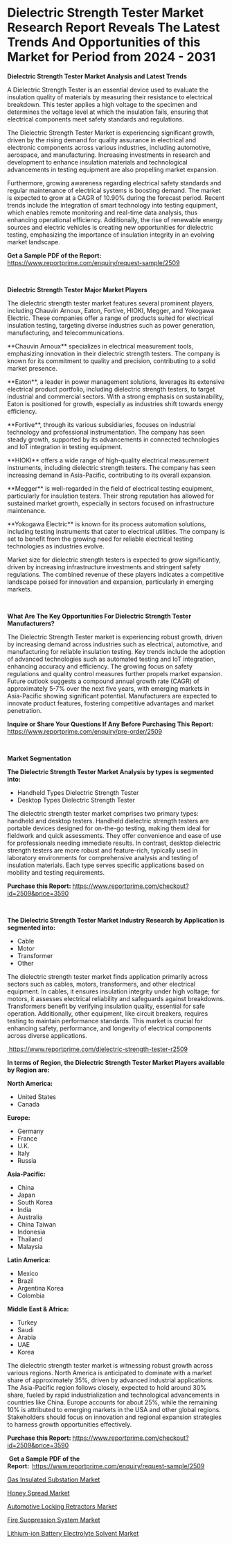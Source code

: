 <p><h1>Dielectric Strength Tester Market Research Report Reveals The Latest Trends And Opportunities of this Market for Period from 2024 - 2031</h1></p><p><strong>Dielectric Strength Tester Market Analysis and Latest Trends</strong></p>
<p><p>A Dielectric Strength Tester is an essential device used to evaluate the insulation quality of materials by measuring their resistance to electrical breakdown. This tester applies a high voltage to the specimen and determines the voltage level at which the insulation fails, ensuring that electrical components meet safety standards and regulations.</p><p>The Dielectric Strength Tester Market is experiencing significant growth, driven by the rising demand for quality assurance in electrical and electronic components across various industries, including automotive, aerospace, and manufacturing. Increasing investments in research and development to enhance insulation materials and technological advancements in testing equipment are also propelling market expansion. </p><p>Furthermore, growing awareness regarding electrical safety standards and regular maintenance of electrical systems is boosting demand. The market is expected to grow at a CAGR of 10.90% during the forecast period. Recent trends include the integration of smart technology into testing equipment, which enables remote monitoring and real-time data analysis, thus enhancing operational efficiency. Additionally, the rise of renewable energy sources and electric vehicles is creating new opportunities for dielectric testing, emphasizing the importance of insulation integrity in an evolving market landscape.</p></p>
<p><strong>Get a Sample PDF of the Report:&nbsp;</strong> <a href="https://www.reportprime.com/enquiry/request-sample/2509">https://www.reportprime.com/enquiry/request-sample/2509</a></p>
<p>&nbsp;</p>
<p><strong>Dielectric Strength Tester Major Market Players</strong></p>
<p><p>The dielectric strength tester market features several prominent players, including Chauvin Arnoux, Eaton, Fortive, HIOKI, Megger, and Yokogawa Electric. These companies offer a range of products suited for electrical insulation testing, targeting diverse industries such as power generation, manufacturing, and telecommunications.</p><p>**Chauvin Arnoux** specializes in electrical measurement tools, emphasizing innovation in their dielectric strength testers. The company is known for its commitment to quality and precision, contributing to a solid market presence.</p><p>**Eaton**, a leader in power management solutions, leverages its extensive electrical product portfolio, including dielectric strength testers, to target industrial and commercial sectors. With a strong emphasis on sustainability, Eaton is positioned for growth, especially as industries shift towards energy efficiency.</p><p>**Fortive**, through its various subsidiaries, focuses on industrial technology and professional instrumentation. The company has seen steady growth, supported by its advancements in connected technologies and IoT integration in testing equipment.</p><p>**HIOKI** offers a wide range of high-quality electrical measurement instruments, including dielectric strength testers. The company has seen increasing demand in Asia-Pacific, contributing to its overall expansion.</p><p>**Megger** is well-regarded in the field of electrical testing equipment, particularly for insulation testers. Their strong reputation has allowed for sustained market growth, especially in sectors focused on infrastructure maintenance.</p><p>**Yokogawa Electric** is known for its process automation solutions, including testing instruments that cater to electrical utilities. The company is set to benefit from the growing need for reliable electrical testing technologies as industries evolve.</p><p>Market size for dielectric strength testers is expected to grow significantly, driven by increasing infrastructure investments and stringent safety regulations. The combined revenue of these players indicates a competitive landscape poised for innovation and expansion, particularly in emerging markets.</p></p>
<p>&nbsp;</p>
<p><strong>What Are The Key Opportunities For Dielectric Strength Tester Manufacturers?</strong></p>
<p><p>The Dielectric Strength Tester market is experiencing robust growth, driven by increasing demand across industries such as electrical, automotive, and manufacturing for reliable insulation testing. Key trends include the adoption of advanced technologies such as automated testing and IoT integration, enhancing accuracy and efficiency. The growing focus on safety regulations and quality control measures further propels market expansion. Future outlook suggests a compound annual growth rate (CAGR) of approximately 5-7% over the next five years, with emerging markets in Asia-Pacific showing significant potential. Manufacturers are expected to innovate product features, fostering competitive advantages and market penetration.</p></p>
<p><strong>Inquire or Share Your Questions If Any Before Purchasing This Report:</strong> <a href="https://www.reportprime.com/enquiry/pre-order/2509">https://www.reportprime.com/enquiry/pre-order/2509</a></p>
<p>&nbsp;</p>
<p><strong>Market Segmentation</strong></p>
<p><strong>The Dielectric Strength Tester Market Analysis by types is segmented into:</strong></p>
<p><ul><li>Handheld Types Dielectric Strength Tester</li><li>Desktop Types Dielectric Strength Tester</li></ul></p>
<p><p>The dielectric strength tester market comprises two primary types: handheld and desktop testers. Handheld dielectric strength testers are portable devices designed for on-the-go testing, making them ideal for fieldwork and quick assessments. They offer convenience and ease of use for professionals needing immediate results. In contrast, desktop dielectric strength testers are more robust and feature-rich, typically used in laboratory environments for comprehensive analysis and testing of insulation materials. Each type serves specific applications based on mobility and testing requirements.</p></p>
<p><strong>Purchase this Report:&nbsp;</strong><a href="https://www.reportprime.com/checkout?id=2509&price=3590">https://www.reportprime.com/checkout?id=2509&price=3590</a></p>
<p>&nbsp;</p>
<p><strong>The Dielectric Strength Tester Market Industry Research by Application is segmented into:</strong></p>
<p><ul><li>Cable</li><li>Motor</li><li>Transformer</li><li>Other</li></ul></p>
<p><p>The dielectric strength tester market finds application primarily across sectors such as cables, motors, transformers, and other electrical equipment. In cables, it ensures insulation integrity under high voltage; for motors, it assesses electrical reliability and safeguards against breakdowns. Transformers benefit by verifying insulation quality, essential for safe operation. Additionally, other equipment, like circuit breakers, requires testing to maintain performance standards. This market is crucial for enhancing safety, performance, and longevity of electrical components across diverse applications.</p></p>
<p><a href="https://www.reportprime.com/dielectric-strength-tester-r2509">&nbsp;https://www.reportprime.com/dielectric-strength-tester-r2509</a></p>
<p><strong>In terms of Region, the Dielectric Strength Tester Market Players available by Region are:</strong></p>
<p>
    <p> <strong> North America: </strong>
        <ul>
            <li>United States</li>
            <li>Canada</li>
        </ul>
        </p> 
    <p> <strong> Europe: </strong>
        <ul>
            <li>Germany</li>
            <li>France</li>
            <li>U.K.</li>
            <li>Italy</li>
            <li>Russia</li>
        </ul>
        </p> 
    <p> <strong> Asia-Pacific: </strong>
        <ul>
            <li>China</li>
            <li>Japan</li>
            <li>South Korea</li>
            <li>India</li>
            <li>Australia</li>
            <li>China Taiwan</li>
            <li>Indonesia</li>
            <li>Thailand</li>
            <li>Malaysia</li>
        </ul>
        </p> 
    <p> <strong> Latin America: </strong>
        <ul>
            <li>Mexico</li>
            <li>Brazil</li>
            <li>Argentina Korea</li>
            <li>Colombia</li>
        </ul>
        </p> 
    <p> <strong> Middle East & Africa: </strong>
        <ul>
            <li>Turkey</li>
            <li>Saudi</li>
            <li>Arabia</li>
            <li>UAE</li>
            <li>Korea</li>
        </ul>
    </p>
    </p>
<p><p>The dielectric strength tester market is witnessing robust growth across various regions. North America is anticipated to dominate with a market share of approximately 35%, driven by advanced industrial applications. The Asia-Pacific region follows closely, expected to hold around 30% share, fueled by rapid industrialization and technological advancements in countries like China. Europe accounts for about 25%, while the remaining 10% is attributed to emerging markets in the USA and other global regions. Stakeholders should focus on innovation and regional expansion strategies to harness growth opportunities effectively.</p></p>
<p><strong>Purchase this Report: </strong><a href="https://www.reportprime.com/checkout?id=2509&price=3590">https://www.reportprime.com/checkout?id=2509&price=3590</a></p>
<p>&nbsp;<strong>Get a Sample PDF of the Report:&nbsp;&nbsp;</strong><a href="https://www.reportprime.com/enquiry/request-sample/2509">https://www.reportprime.com/enquiry/request-sample/2509</a></p>
<p><strong></strong></p>
<p><p><a href="https://www.linkedin.com/pulse/market-insights-global-gas-insulated-substation-forecast-innovation-sdvme?trackingId=qHwnKbqZQgumSAdmci7cMQ%3D%3D">Gas Insulated Substation Market</a></p><p><a href="https://www.linkedin.com/pulse/role-honey-spread-market-applications-supermarketconvenience-uxqbe?trackingId=7WcCvQpiQJaOUJDVvYsDew%3D%3D">Honey Spread Market</a></p><p><a href="https://issuu.com/reportprime-2/docs/automotive-locking-retractors-marke_c26b91e9b7e03c">Automotive Locking Retractors Market</a></p><p><a href="https://www.linkedin.com/pulse/evaluating-global-fire-suppression-system-market-trends-dwrue?trackingId=0Ju2obS9QcKlweBGxyxVHg%3D%3D">Fire Suppression System Market</a></p><p><a href="https://issuu.com/reportprime-2/docs/lithium-ion-battery-electrolyte-sol_4ed049c615cdb4">Lithium-ion Battery Electrolyte Solvent Market</a></p></p>